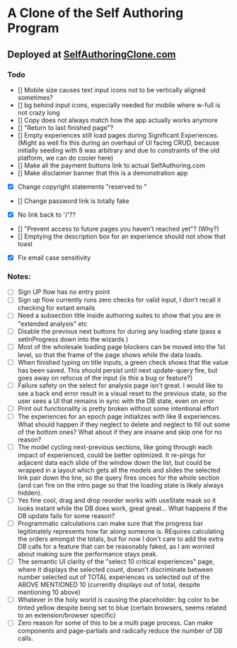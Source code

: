 # A Clone of the Self Authoring Program

## Deployed at [SelfAuthoringClone.com](https://self-authoring-clone.vercel.app)

### Todo

-   [] Mobile size causes text input icons not to be vertically aligned sometimes?
-   [] bg behind input icons, especially needed for mobile where w-full is not crazy long
-   [] Copy does not always match how the app actually works anymore
-   [] "Return to last finished page"?
-   [] Empty experiences still load pages during Significant Experiences. (Might as well fix this during an overhaul of UI facing CRUD, because initially seeding with 8 was arbitrary and due to constraints of the old platform, we can do cooler here)
-   [] Make all the payment buttons link to actual SelfAuthoring.com
-   [] Make disclaimer banner that this is a demonstration app
-   [x] Change copyright statements "reserved to <Link>"
-   [] Change password link is totally fake
-   [x] No link back to '/'??
-   [] "Prevent access to future pages you haven't reached yet"? (Why?)
-   [] Emptying the description box for an experience should not show that toast
-   [x] Fix email case sensitivity

### Notes:

-   [ ] Sign UP flow has no entry point
-   [ ] Sign up flow currently runs zero checks for valid input, I don't recall it checking for extant emails
-   [ ] Need a subsection title inside authoring suites to show that you are in "extended analysis" etc
-   [ ] Disable the previous next buttons for during any loading state (pass a setInProgress down into the wizards )
-   [ ] Most of the wholesale loading page blockers can be moved into the 1st level, so that the frame of the page shows while the data loads.
-   [ ] When finished typing on title inputs, a green check shows that the value has been saved. This should persist until next update-query fire, but goes away on refocus of the input (is this a bug or feature?)
-   [ ] Failure safety on the select for analysis page isn't great. I would like to see a back end error result in a visual reset to the previous state, so the user sees a UI that remains in sync with the DB state, even on error
-   [ ] Print out functionality is pretty broken without some intentional effort
-   [ ] The experiences for an epoch page initializes with like 8 experiences. What should happen if they neglect to delete and neglect to fill out some of the bottom ones? What about if they are insane and skip one for no reason?
-   [ ] The model cycling next-previous sections, like going through each impact of experienced, could be better optimized. It re-pings for adjacent data each slide of the window down the list, but could be wrapped in a layout which gets all the models and slides the selected link pair down the line, so the query fires onces for the whole section (and can fire on the intro page so that the loading state is likely always hidden).
-   [ ] Yes fine cool, drag and drop reorder works with useState mask so it looks instant while the DB does work, great great... What happens if the DB update fails for some reason?
-   [ ] Programmatic calculations can make sure that the progress bar legitimately represents how far along someone is. REquires calculating the orders amongst the totals, but for now I don't care to add the extra DB calls for a feature that can be reasonably faked, as I am worried about making sure the performance stays peak.
-   [ ] The semantic UI clarity of the "select 10 critical experiences" page, where it displays the selected count, doesn't discriminate between number selected out of TOTAL experiences vs selected out of the ABOVE MENTIONED 10 (currently displays out of total, despite mentioning 10 above)
-   [ ] Whatever in the holy world is causing the placeholder: bg color to be tinted yellow despite being set to blue (certain browsers, seems related to an extension/browser specific)
-   [ ] Zero reason for some of this to be a multi page process. Can make components and page-partials and radically reduce the number of DB calls.
